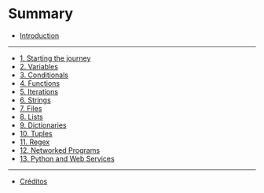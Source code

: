 # Summary

- [Introduction](README.md)
___

- [1. Starting the journey](01-intro.md)
- [2. Variables](02-variables.md)
- [3. Conditionals](03-conditional.md)
- [4. Functions](04-functions.md)
- [5. Iterations](05-iterations.md)
- [6. Strings](06-strings.md)
- [7. Files](07-files.md)
- [8. Lists](08-lists.md)
- [9. Dictionaries](09-dictionaries.md)
- [10. Tuples](10-tuples.md)
- [11. Regex](11-regex.md)
- [12. Networked Programs](12-network.md)
- [13. Python and Web Services](13-web.md)

<!--
- [14. Objects](14-objects.md)
- [15. Python and Databases](15-database.md)
-->

___

- [Créditos](crditos.md)